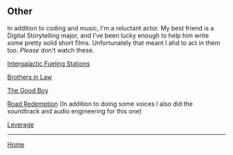 ## Other

In addition to coding and music, I'm a reluctant actor. My best friend is a Digital Storytelling major, and I've been lucky enough to help him write some pretty solid short films. Unfortunately that meant I ahd to act in them too. *Please* don't watch these.

[Intergalactic Fueling Stations](https://www.youtube.com/watch?v=MYFTt_3_2WY)

[Brothers in Law](https://www.youtube.com/watch?v=BYVCB6ocN4c)

[The Good Boy](https://www.youtube.com/watch?v=Xvqu32rdFdQ)

[Road Redemption](https://www.youtube.com/watch?v=3s3qSr79NeQ&t=2s) (In addition to doing some voices I also did the soundtrack and audio engineering for this one)

[Leverage](https://www.youtube.com/watch?v=_r91va-ClVk&t=183s)



---
[Home](https://github.com/danieljclubb/IT1000-Final/blob/master/README.md)

